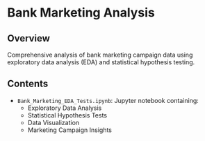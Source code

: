# Bank Marketing Analysis

## Overview
Comprehensive analysis of bank marketing campaign data using exploratory data analysis (EDA) and statistical hypothesis testing.

## Contents
- `Bank_Marketing_EDA_Tests.ipynb`: Jupyter notebook containing:
  - Exploratory Data Analysis
  - Statistical Hypothesis Tests
  - Data Visualization
  - Marketing Campaign Insights
